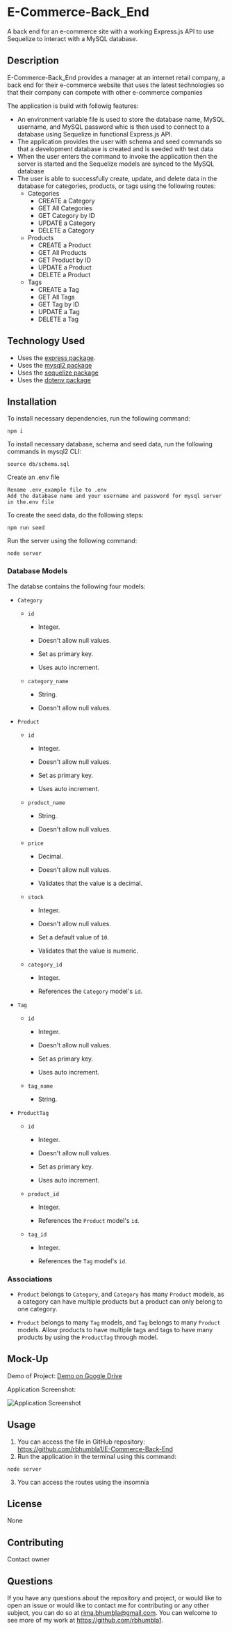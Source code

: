 # E-Commerce-Back_End
A back end for an e-commerce site with a working Express.js API to use Sequelize to interact with a MySQL database.

## Description

E-Commerce-Back_End provides a manager at an internet retail company, a back end for their e-commerce website that uses the latest technologies so that their company can compete with other e-commerce companies

The application is build with followig features:
* An environment variable file is used to store the database name, MySQL username, and MySQL password whic is then used to connect to a database using Sequelize in functional Express.js API.
* The application provides the user with schema and seed commands so that a development database is created and is seeded with test data
* When the user enters the command to invoke the application then the server is started and the Sequelize models are synced to the MySQL database
* The user is able to successfully create, update, and delete data in the database for categories, products, or tags using the following routes:
  * Categories
    * CREATE a Category 
    * GET All Categories
    * GET Category by ID
    * UPDATE a Category
    * DELETE a Category
  * Products
    * CREATE a Product
    * GET All Products
    * GET Product by ID
    * UPDATE a Product
    * DELETE a Product
  * Tags
    * CREATE a Tag
    * GET All Tags
    * GET Tag by ID
    * UPDATE a Tag
    * DELETE a Tag

## Technology Used

* Uses the [express package](https://www.npmjs.com/package/express).
* Uses the [mysql2 package](https://www.npmjs.com/package/mysql2) 
* Uses the [sequelize package](https://www.npmjs.com/package/sequelize) 
* Uses the [dotenv package](https://www.npmjs.com/package/dotenv) 

## Installation

  To install necessary dependencies, run the following command:
  ```
  npm i
  ```
  To install necessary database, schema and seed data, run the following commands in mysql2 CLI:
  ```
  source db/schema.sql
  ```
  Create an .env file
  ```
  Rename .env_example file to .env
  Add the database name and your username and password for mysql server in the.env file
  ```
  To create the seed data, do the following steps:
  ```
  npm run seed
  ```
  Run the server using the following command:
  ```
  node server
  ```
  

### Database Models

The databse contains the following four models:

* `Category`

  * `id`

    * Integer.
  
    * Doesn't allow null values.
  
    * Set as primary key.
  
    * Uses auto increment.

  * `category_name`
  
    * String.
  
    * Doesn't allow null values.

* `Product`

  * `id`
  
    * Integer.
  
    * Doesn't allow null values.
  
    * Set as primary key.
  
    * Uses auto increment.

  * `product_name`
  
    * String.
  
    * Doesn't allow null values.

  * `price`
  
    * Decimal.
  
    * Doesn't allow null values.
  
    * Validates that the value is a decimal.

  * `stock`
  
    * Integer.
  
    * Doesn't allow null values.
  
    * Set a default value of `10`.
  
    * Validates that the value is numeric.

  * `category_id`
  
    * Integer.
  
    * References the `Category` model's `id`.

* `Tag`

  * `id`
  
    * Integer.
  
    * Doesn't allow null values.
  
    * Set as primary key.
  
    * Uses auto increment.

  * `tag_name`
  
    * String.

* `ProductTag`

  * `id`

    * Integer.

    * Doesn't allow null values.

    * Set as primary key.

    * Uses auto increment.

  * `product_id`

    * Integer.

    * References the `Product` model's `id`.

  * `tag_id`

    * Integer.

    * References the `Tag` model's `id`.

### Associations

* `Product` belongs to `Category`, and `Category` has many `Product` models, as a category can have multiple products but a product can only belong to one category.

* `Product` belongs to many `Tag` models, and `Tag` belongs to many `Product` models. Allow products to have multiple tags and tags to have many products by using the `ProductTag` through model.


## Mock-Up

Demo of Project: [Demo on Google Drive]() 

Application Screenshot:

![Application Screenshot](./assets/images/Screenshot.jpg)

## Usage
1. You can access the file in GitHub repository: https://github.com/rbhumbla1/E-Commerce-Back-End
2. Run the application in the terminal using this command: 
```
node server
```
3. You can access the routes using the insomnia

## License
None

## Contributing

Contact owner

## Questions

  If you have any questions about the repository and project, or would like to open an issue or would like to contact me for contributing or any other subject, you can do so at rima.bhumbla@gmail.com. You can welcome to see more of my work at https://github.com/rbhumbla1.


